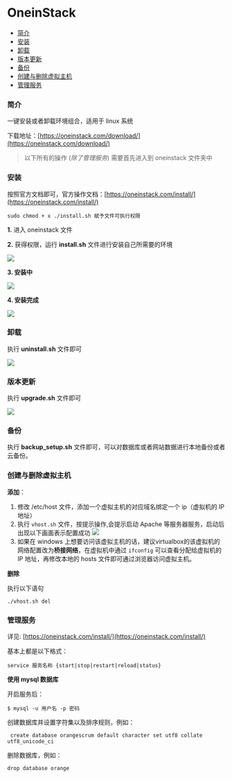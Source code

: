 # OneinStack

- [简介](#简介)
- [安装](#安装)
- [卸载](#卸载)
- [版本更新](#版本更新)
- [备份](#备份)
- [创建与删除虚拟主机](#创建与删除虚拟主机)
- [管理服务](#管理服务)


### 简介

一键安装或者卸载环境组合，适用于 linux 系统

下载地址：[https://oneinstack.com/download/](https://oneinstack.com/download/)

> 以下所有的操作 (*除了管理服务*) 需要首先进入到 oneinstack 文件夹中


### 安装

按照官方文档即可，官方操作文档：[https://oneinstack.com/install/](https://oneinstack.com/install/)

    sudo chmod + x ./install.sh 赋予文件可执行权限

**1.** 进入 oneinstack 文件

**2.** 获得权限，运行 **install.sh** 文件进行安装自己所需要的环境

![](https://github.com/UncleLincoln/trainee/blob/master/Carmelo/images/oneinstack/OneinStack_first.gif)

**3. 安装中**

![](https://github.com/UncleLincoln/trainee/blob/master/Carmelo/images/oneinstack/OneinStack_installing.gif)

**4. 安装完成**

![](https://github.com/UncleLincoln/trainee/blob/master/Carmelo/images/oneinstack/OneinStack_finsh.gif)

### 卸载

执行 **uninstall.sh** 文件即可

![](https://github.com/UncleLincoln/trainee/blob/master/Carmelo/images/oneinstack/OneinStack_uninstall.png)

### 版本更新

执行 **upgrade.sh** 文件即可

![](https://github.com/UncleLincoln/trainee/blob/master/Carmelo/images/oneinstack/OneinStack_update.png)

### 备份

执行 **backup_setup.sh** 文件即可，可以对数据库或者网站数据进行本地备份或者云备份。

### 创建与删除虚拟主机

**添加**：

1. 修改 /etc/host 文件，添加一个虚拟主机的对应域名绑定一个 ip（虚拟机的 IP 地址）
2. 执行 `vhost.sh` 文件，按提示操作,会提示启动 Apache 等服务器服务，启动后出现以下画面表示配置成功
![](https://github.com/UncleLincoln/trainee/blob/master/Carmelo/images/oneinstack/OneinStack_Run_Vhost.png)
3. 如果在 windows 上想要访问该虚拟主机的话，建议virtualbox的该虚拟机的网络配置改为**桥接网络**，在虚拟机中通过 `ifconfig` 可以查看分配给虚拟机的 IP 地址，再修改本地的 hosts 文件即可通过浏览器访问虚拟主机。
    

**删除**

执行以下语句
    
    ./vhost.sh del

### 管理服务

详见: [https://oneinstack.com/install/](https://oneinstack.com/install/)

基本上都是以下格式：

    service 服务名称 {start|stop|restart|reload|status}

**使用 mysql 数据库**

开启服务后：

    $ mysql -u 用户名 -p 密码

创建数据库并设置字符集以及排序规则，例如：

     create database orangescrum default character set utf8 collate utf8_unicode_ci

删除数据库，例如：

    drop database orange





